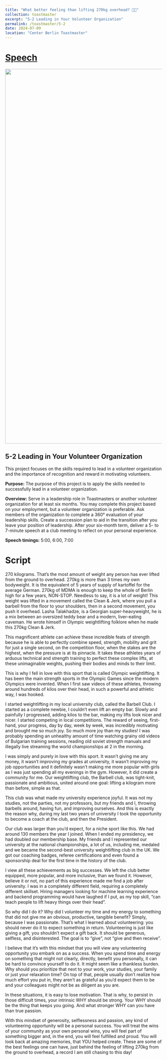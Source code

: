 ```yaml
---
title: "What better feeling than lifting 270kg overhead? 🏋🏼"
collection: toastmaster
excerpt: "5-2 Leading in Your Volunteer Organization"
permalink: /toastmaster/5-2
date: 2024-07-09
location: "Center Berlin Toastmaster"
---
```


# [Speech]()

<center><img src="/images/toastmaster/tm_52.png" width="900" height="1200" /></center>

## 5-2 Leading in Your Volunteer Organization

This project focuses on the skills required to lead in a volunteer organization and the importance of recognition and reward in motivating volunteers.

**Purpose:** The purpose of this project is to apply the skills needed to successfully lead in a volunteer organization.

**Overview:** Serve in a leadership role in Toastmasters or another volunteer organization for at least six months. You may complete this project based on your employment, but a volunteer organization is preferable. Ask members of the organization to complete a 360° evaluation of your leadership skills. Create a succession plan to aid in the transition after you leave your position of leadership. After your six-month term, deliver a 5- to 7-minute speech at a club meeting to reflect on your personal experience.

**Speech timings:** 5:00, 6:00, 7:00

# Script

270 kilograms. That’s the most amount of weight any person has ever lifted from the ground to overhead. 270kg is more than 3 times my own bodyweight. It is the equivalent of 5 years of supply of kartoffel for the average German. 270kg of MDMA is enough to keep the whole of Berlin high for a few years, NON-STOP. Needless to say, it is a lot of weight! This weight was lifted in a movement called the Clean & Jerk, where you pull a barbell from the floor to your shoulders, then in a second movement, you push it overhead. Lasha Talakhadze, is a Georgian super-heavyweight, he is a mix between an oversized teddy bear and a modern, liver-eating caveman. He wrote himself in Olympic weightlifting folklore when he made this 270kg Clean & Jerk. 

This magnificent athlete can achieve these incredible feats of strength because he is able to perfectly combine speed, strength, mobility and grit for just a single second, on the competition floor, when the stakes are the highest, when the pressure is at its pinnacle. It takes these athletes years of arduous technical and strength training to perfect these complex lifts, at these unimaginable weights, pushing their bodies and minds to their limit.

This is why I fell in love with this sport that is called Olympic weightlifting. It has been the main strength sports in the Olympic Games since the modern Olympics were invented. When I first saw videos of these athletes, throwing around hundreds of kilos over their head, in such a powerful and athletic way, I was hooked.

I started weightlifting in my local university club, called the Barbell Club. I started as a complete newbie, I couldn’t even lift an empty bar. Slowly and painfully I progressed, adding kilos to the bar, making my lifts look nicer and nicer. I started competing in local competitions. The reward of seeing, first-hand, your progress, day by day, week by week, was incredibly motivating and brought me so much joy. So much more joy than my studies! I was probably spending an unhealthy amount of time watching grainy old videos of Bulgarian training sessions, reading old soviet strength manuals and illegally live streaming the world championships at 2 in the morning.

I was simply and purely in love with this sport. It wasn’t giving me any money, it wasn’t improving my grades at university, it wasn’t improving my job opportunities and it definitely wasn’t making me more popular with girls as I was just spending all my evenings in the gym. However, it did create a community for me. Our weightlifting club, the Barbell club, was tight-knit, passionate and ambitious, united around one goal: lifting a kilogram more than before, simple as that.

This club was what made my university experience joyful. It was not my studies, not the parties, not my professors, but my friends and I, throwing barbells around, having fun, and improving ourselves. And this is exactly the reason why, during my last two years of university I took the opportunity to become a coach at the club, and then the President.

Our club was larger than you’d expect, for a niche sport like this. We had around 130 members the year I joined. When I ended my presidency, we had doubled our membership base. My friends and I represented our university at the national championships, a lot of us, including me, medaled and we became the second-best university weightlifting club in the UK. We got our coaching badges, referee certifications and even found a sponsorship deal for the first time in the history of the club.

I view all these achievements as big successes. We left the club better equipped, more popular, and more inclusive, than we found it. However, believe it or not, no part of this experience made me find a job after university. I was in a completely different field, requiring a completely different skillset. Hiring managers looking for machine learning experience and backend programming would have laughed if I put, as my top skill, “can teach people to lift heavy things over their head”.

So why did I do it? Why did I volunteer my time and my energy to something that did not give me an obvious, productive, tangible benefit? Simply, because I was passionate. That’s what I learned about volunteering: you should never do it to expect something in return. Volunteering is just like giving a gift, you shouldn’t expect a gift back. It should be generous, selfless, and disinterested. The goal is to “give”, not “give and then receive”.

I believe that it’s with this mindset that you will view any volunteering opportunity you embark on as a success. When you spend time and energy on something that might not clearly, directly, benefit you personally, it can be hard to convince yourself to do it. It might seem like a thankless burden. Why should you prioritize that next to your work, your studies, your family or just your relaxation time? On top of that, people usually don’t realize how much effort you put in, they aren’t as grateful as you’d expect them to be and your colleagues might not be as diligent as you are.

In these situations, it is easy to lose motivation. That is why, to persist in those difficult times, your intrinsic WHY should be strong. Your WHY should be the thing that keeps you going. And what stronger WHY can you have than true passion.

With this mindset of generosity, selflessness and passion, any kind of volunteering opportunity will be a personal success. You will treat the wins of your community as your own personal wins, you will feel part of something bigger and, in the end, you will feel fulfilled and proud. You will look back at amazing memories, that YOU helped create. These are some of the best feelings one can have, just behind the feeling of lifting 270kg from the ground to overhead, a record I am still chasing to this day!
